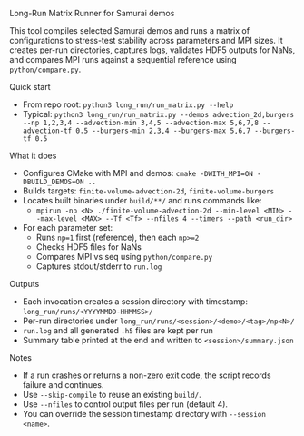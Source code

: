 Long-Run Matrix Runner for Samurai demos

This tool compiles selected Samurai demos and runs a matrix of configurations to stress-test stability across parameters and MPI sizes. It creates per-run directories, captures logs, validates HDF5 outputs for NaNs, and compares MPI runs against a sequential reference using `python/compare.py`.

Quick start
- From repo root: `python3 long_run/run_matrix.py --help`
- Typical: `python3 long_run/run_matrix.py --demos advection_2d,burgers --np 1,2,3,4 --advection-min 3,4,5 --advection-max 5,6,7,8 --advection-tf 0.5 --burgers-min 2,3,4 --burgers-max 5,6,7 --burgers-tf 0.5`

What it does
- Configures CMake with MPI and demos: `cmake -DWITH_MPI=ON -DBUILD_DEMOS=ON ..`
- Builds targets: `finite-volume-advection-2d`, `finite-volume-burgers`
- Locates built binaries under `build/**/` and runs commands like:
  - `mpirun -np <N> ./finite-volume-advection-2d --min-level <MIN> --max-level <MAX> --Tf <Tf> --nfiles 4 --timers --path <run_dir>`
- For each parameter set:
  - Runs `np=1` first (reference), then each `np>=2`
  - Checks HDF5 files for NaNs
  - Compares MPI vs seq using `python/compare.py`
  - Captures stdout/stderr to `run.log`

Outputs
- Each invocation creates a session directory with timestamp: `long_run/runs/<YYYYMMDD-HHMMSS>/`
- Per-run directories under `long_run/runs/<session>/<demo>/<tag>/np<N>/`
- `run.log` and all generated `.h5` files are kept per run
- Summary table printed at the end and written to `<session>/summary.json`

Notes
- If a run crashes or returns a non-zero exit code, the script records failure and continues.
- Use `--skip-compile` to reuse an existing `build/`.
- Use `--nfiles` to control output files per run (default 4).
- You can override the session timestamp directory with `--session <name>`.
